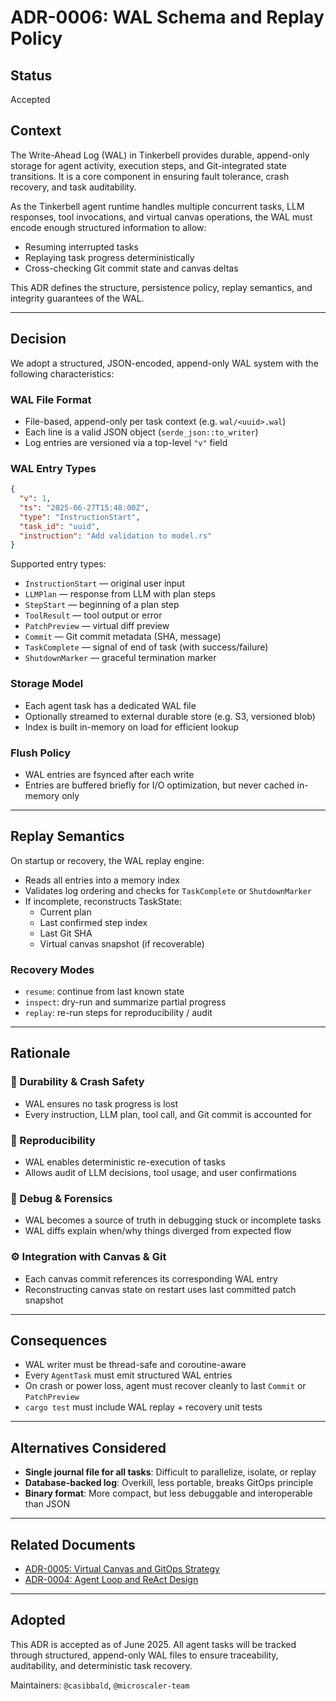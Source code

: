 # ADR-0006: WAL Schema and Replay Policy

## Status
Accepted

## Context
The Write-Ahead Log (WAL) in Tinkerbell provides durable, append-only storage for agent activity, execution steps, and Git-integrated state transitions. It is a core component in ensuring fault tolerance, crash recovery, and task auditability.

As the Tinkerbell agent runtime handles multiple concurrent tasks, LLM responses, tool invocations, and virtual canvas operations, the WAL must encode enough structured information to allow:
- Resuming interrupted tasks
- Replaying task progress deterministically
- Cross-checking Git commit state and canvas deltas

This ADR defines the structure, persistence policy, replay semantics, and integrity guarantees of the WAL.

---

## Decision

We adopt a structured, JSON-encoded, append-only WAL system with the following characteristics:

### WAL File Format
- File-based, append-only per task context (e.g. `wal/<uuid>.wal`)
- Each line is a valid JSON object (`serde_json::to_writer`)
- Log entries are versioned via a top-level `"v"` field

### WAL Entry Types
```json
{
  "v": 1,
  "ts": "2025-06-27T15:48:00Z",
  "type": "InstructionStart",
  "task_id": "uuid",
  "instruction": "Add validation to model.rs"
}
```

Supported entry types:
- `InstructionStart` — original user input
- `LLMPlan` — response from LLM with plan steps
- `StepStart` — beginning of a plan step
- `ToolResult` — tool output or error
- `PatchPreview` — virtual diff preview
- `Commit` — Git commit metadata (SHA, message)
- `TaskComplete` — signal of end of task (with success/failure)
- `ShutdownMarker` — graceful termination marker

### Storage Model
- Each agent task has a dedicated WAL file
- Optionally streamed to external durable store (e.g. S3, versioned blob)
- Index is built in-memory on load for efficient lookup

### Flush Policy
- WAL entries are fsynced after each write
- Entries are buffered briefly for I/O optimization, but never cached in-memory only

---

## Replay Semantics

On startup or recovery, the WAL replay engine:
- Reads all entries into a memory index
- Validates log ordering and checks for `TaskComplete` or `ShutdownMarker`
- If incomplete, reconstructs TaskState:
    - Current plan
    - Last confirmed step index
    - Last Git SHA
    - Virtual canvas snapshot (if recoverable)

### Recovery Modes
- `resume`: continue from last known state
- `inspect`: dry-run and summarize partial progress
- `replay`: re-run steps for reproducibility / audit

---

## Rationale

### 🔐 Durability & Crash Safety
- WAL ensures no task progress is lost
- Every instruction, LLM plan, tool call, and Git commit is accounted for

### 🧪 Reproducibility
- WAL enables deterministic re-execution of tasks
- Allows audit of LLM decisions, tool usage, and user confirmations

### 🧰 Debug & Forensics
- WAL becomes a source of truth in debugging stuck or incomplete tasks
- WAL diffs explain when/why things diverged from expected flow

### ⚙️ Integration with Canvas & Git
- Each canvas commit references its corresponding WAL entry
- Reconstructing canvas state on restart uses last committed patch snapshot

---

## Consequences

- WAL writer must be thread-safe and coroutine-aware
- Every `AgentTask` must emit structured WAL entries
- On crash or power loss, agent must recover cleanly to last `Commit` or `PatchPreview`
- `cargo test` must include WAL replay + recovery unit tests

---

## Alternatives Considered

- **Single journal file for all tasks**: Difficult to parallelize, isolate, or replay
- **Database-backed log**: Overkill, less portable, breaks GitOps principle
- **Binary format**: More compact, but less debuggable and interoperable than JSON

---

## Related Documents
- [ADR-0005: Virtual Canvas and GitOps Strategy](adr_0005_virtual_canvas_gitops.md)
- [ADR-0004: Agent Loop and ReAct Design](adr_0004_agent_loop_react.md)

---

## Adopted
This ADR is accepted as of June 2025. All agent tasks will be tracked through structured, append-only WAL files to ensure traceability, auditability, and deterministic task recovery.

Maintainers: `@casibbald`, `@microscaler-team`
